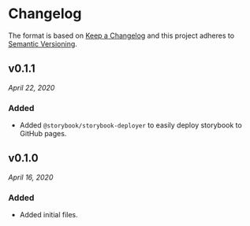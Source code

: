 # Changelog

The format is based on [Keep a Changelog](http://keepachangelog.com/en/1.0.0/)
and this project adheres to [Semantic Versioning](http://semver.org/spec/v2.0.0.html).

v0.1.1
------------------------------
*April 22, 2020*

### Added
- Added `@storybook/storybook-deployer` to easily deploy storybook to GitHub pages.

v0.1.0
------------------------------
*April 16, 2020*

### Added
- Added initial files.
